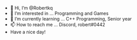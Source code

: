 - 👋 Hi, I’m @Robertkq
- 👀 I’m interested in ... Programming and Games
- 🌱 I’m currently learning ... C++ Programming, Senior year
- 📫 How to reach me ... Discord, robert#0442
- Have a nice day!
<!---
Robertkq/Robertkq is a ✨ special ✨ repository because its `README.md` (this file) appears on your GitHub profile.
You can click the Preview link to take a look at your changes.
--->
